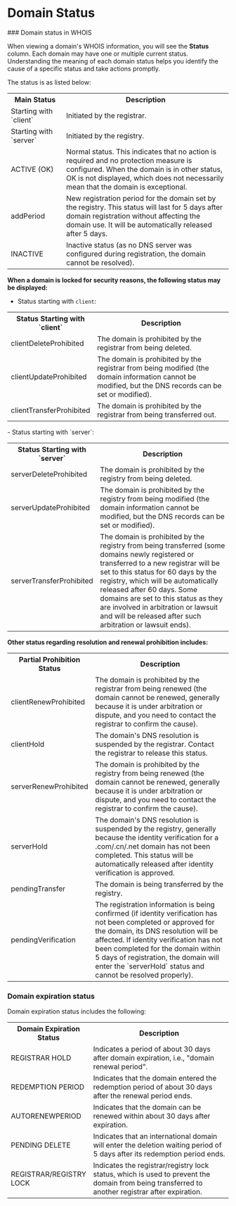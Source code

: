 # Domain Status

﻿### Domain status in WHOIS

When viewing a domain's WHOIS information, you will see the **Status** column. Each domain may have one or multiple current status. Understanding the meaning of each domain status helps you identify the cause of a specific status and take actions promptly.

The status is as listed below:
<table>
<tr>
<th style="width:25%">Main Status</th>
<th>Description</th>
</tr>
<tr>
<td>Starting with `client`</td>
<td>Initiated by the registrar.</td>
</tr>
<tr>
<td>Starting with `server`</td>
<td>Initiated by the registry.</td>
</tr>
<tr>
<td>ACTIVE (OK)</td>
<td>Normal status. This indicates that no action is required and no protection measure is configured. When the domain is in other status, OK is not displayed, which does not necessarily mean that the domain is exceptional.</td>
</tr>
<tr>
<td>addPeriod</td>
<td>New registration period for the domain set by the registry. This status will last for 5 days after domain registration without affecting the domain use. It will be automatically released after 5 days.</td>
</tr>
<tr>
<td>INACTIVE</td>
<td>Inactive status (as no DNS server was configured during registration, the domain cannot be resolved).</td>
</tr>
</table>

**When a domain is locked for security reasons, the following status may be displayed:**
- Status starting with `client`:
<table>
<tr>
<th style="width:25%">Status Starting with `client`</th>
<th>Description</th>
</tr>
<tr>
<td>clientDeleteProhibited</td>
<td>The domain is prohibited by the registrar from being deleted.</td>
</tr>
<tr>
<td>clientUpdateProhibited</td>
<td>The domain is prohibited by the registrar from being modified (the domain information cannot be modified, but the DNS records can be set or modified).</td>
</tr>
<tr>
<td>clientTransferProhibited</td>
<td>The domain is prohibited by the registrar from being transferred out.</td>
</tr>
</table>
- Status starting with `server`:
<table>
<tr>
<th style="width:25%">Status Starting with `server`</th>
<th>Description</th>
</tr>
<tr>
<td>serverDeleteProhibited</td>
<td>The domain is prohibited by the registry from being deleted.</td>
</tr>
<tr>
<td>serverUpdateProhibited</td>
<td>The domain is prohibited by the registry from being modified (the domain information cannot be modified, but the DNS records can be set or modified).</td>
</tr>
<tr>
<td>serverTransferProhibited</td>
<td>The domain is prohibited by the registry from being transferred (some domains newly registered or transferred to a new registrar will be set to this status for 60 days by the registry, which will be automatically released after 60 days. Some domains are set to this status as they are involved in arbitration or lawsuit and will be released after such arbitration or lawsuit ends).</td>
</tr>
</table>

**Other status regarding resolution and renewal prohibition includes:**
<table>
<tr>
<th style="width:25%">Partial Prohibition Status</th>
<th>Description</th>
</tr>
<tr>
<td>clientRenewProhibited</td>
<td>The domain is prohibited by the registrar from being renewed (the domain cannot be renewed, generally because it is under arbitration or dispute, and you need to contact the registrar to confirm the cause).</td>
</tr>
<tr>
<td>clientHold</td>
<td>The domain's DNS resolution is suspended by the registrar. Contact the registrar to release this status.</td>
</tr>
<tr>
<td>serverRenewProhibited</td>
<td>The domain is prohibited by the registry from being renewed (the domain cannot be renewed, generally because it is under arbitration or dispute, and you need to contact the registrar to confirm the cause).</td>
</tr>
<tr>
<td>serverHold</td>
<td>The domain's DNS resolution is suspended by the registry, generally because the identity verification for a .com/.cn/.net domain has not been completed. This status will be automatically released after identity verification is approved.</td>
</tr>
<tr>
<td>pendingTransfer</td>
<td>The domain is being transferred by the registry.</td>
</tr>
<tr>
<td>pendingVerification</td>
<td>The registration information is being confirmed (if identity verification has not been completed or approved for the domain, its DNS resolution will be affected. If identity verification has not been completed for the domain within 5 days of registration, the domain will enter the `serverHold` status and cannot be resolved properly).</td>
</tr>
</table>

### Domain expiration status
Domain expiration status includes the following:
<table>
<tr>
<th style="width:35%">Domain Expiration Status</th>
<th>Description</th>
</tr>
<tr>
<td>REGISTRAR HOLD</td>
<td>Indicates a period of about 30 days after domain expiration, i.e., "domain renewal period".</td>
</tr>
<tr>
<td>REDEMPTION PERIOD</td>
<td>Indicates that the domain entered the redemption period of about 30 days after the renewal period ends.</td>
</tr>
<tr>
<td>AUTORENEWPERIOD</td>
<td>Indicates that the domain can be renewed within about 30 days after expiration.</td>
</tr>
<tr>
<td>PENDING DELETE</td>
<td>Indicates that an international domain will enter the deletion waiting period of 5 days after its redemption period ends.</td>
</tr>
</tr>
<tr>
<td>REGISTRAR/REGISTRY LOCK</td>
<td>Indicates the registrar/registry lock status, which is used to prevent the domain from being transferred to another registrar after expiration.</td>
</tr>
</table>






